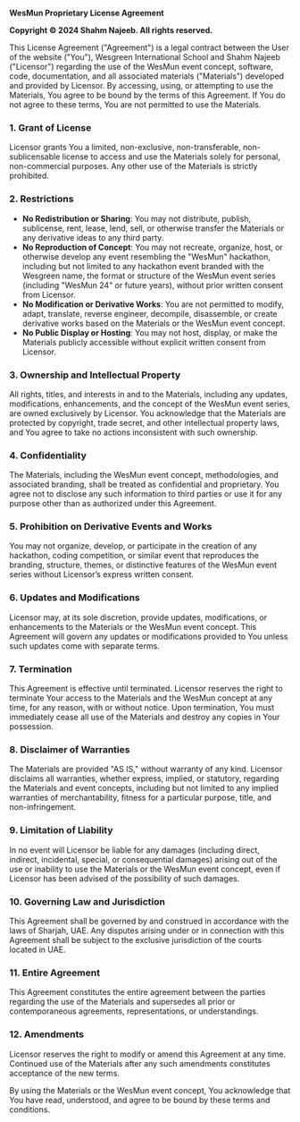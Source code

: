 **WesMun Proprietary License Agreement**

**Copyright © 2024 Shahm Najeeb. All rights reserved.**

This License Agreement ("Agreement") is a legal contract between the User of the website ("You"), Wesgreen International School and Shahm Najeeb ("Licensor") regarding the use of the WesMun event concept, software, code, documentation, and all associated materials ("Materials") developed and provided by Licensor. By accessing, using, or attempting to use the Materials, You agree to be bound by the terms of this Agreement. If You do not agree to these terms, You are not permitted to use the Materials.

### 1. Grant of License
Licensor grants You a limited, non-exclusive, non-transferable, non-sublicensable license to access and use the Materials solely for personal, non-commercial purposes. Any other use of the Materials is strictly prohibited.

### 2. Restrictions
- **No Redistribution or Sharing**: You may not distribute, publish, sublicense, rent, lease, lend, sell, or otherwise transfer the Materials or any derivative ideas to any third party.
- **No Reproduction of Concept**: You may not recreate, organize, host, or otherwise develop any event resembling the "WesMun" hackathon, including but not limited to any hackathon event branded with the Wesgreen name, the format or structure of the WesMun event series (including "WesMun 24" or future years), without prior written consent from Licensor.
- **No Modification or Derivative Works**: You are not permitted to modify, adapt, translate, reverse engineer, decompile, disassemble, or create derivative works based on the Materials or the WesMun event concept.
- **No Public Display or Hosting**: You may not host, display, or make the Materials publicly accessible without explicit written consent from Licensor.

### 3. Ownership and Intellectual Property
All rights, titles, and interests in and to the Materials, including any updates, modifications, enhancements, and the concept of the WesMun event series, are owned exclusively by Licensor. You acknowledge that the Materials are protected by copyright, trade secret, and other intellectual property laws, and You agree to take no actions inconsistent with such ownership.

### 4. Confidentiality
The Materials, including the WesMun event concept, methodologies, and associated branding, shall be treated as confidential and proprietary. You agree not to disclose any such information to third parties or use it for any purpose other than as authorized under this Agreement.

### 5. Prohibition on Derivative Events and Works
You may not organize, develop, or participate in the creation of any hackathon, coding competition, or similar event that reproduces the branding, structure, themes, or distinctive features of the WesMun event series without Licensor’s express written consent.

### 6. Updates and Modifications
Licensor may, at its sole discretion, provide updates, modifications, or enhancements to the Materials or the WesMun event concept. This Agreement will govern any updates or modifications provided to You unless such updates come with separate terms.

### 7. Termination
This Agreement is effective until terminated. Licensor reserves the right to terminate Your access to the Materials and the WesMun concept at any time, for any reason, with or without notice. Upon termination, You must immediately cease all use of the Materials and destroy any copies in Your possession.

### 8. Disclaimer of Warranties
The Materials are provided "AS IS," without warranty of any kind. Licensor disclaims all warranties, whether express, implied, or statutory, regarding the Materials and event concepts, including but not limited to any implied warranties of merchantability, fitness for a particular purpose, title, and non-infringement.

### 9. Limitation of Liability
In no event will Licensor be liable for any damages (including direct, indirect, incidental, special, or consequential damages) arising out of the use or inability to use the Materials or the WesMun event concept, even if Licensor has been advised of the possibility of such damages.

### 10. Governing Law and Jurisdiction
This Agreement shall be governed by and construed in accordance with the laws of Sharjah, UAE. Any disputes arising under or in connection with this Agreement shall be subject to the exclusive jurisdiction of the courts located in UAE.

### 11. Entire Agreement
This Agreement constitutes the entire agreement between the parties regarding the use of the Materials and supersedes all prior or contemporaneous agreements, representations, or understandings.

### 12. Amendments
Licensor reserves the right to modify or amend this Agreement at any time. Continued use of the Materials after any such amendments constitutes acceptance of the new terms.

By using the Materials or the WesMun event concept, You acknowledge that You have read, understood, and agree to be bound by these terms and conditions.

